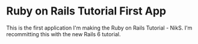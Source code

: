 # Ruby on Rails Tutorial First App

This is the first application I'm making the Ruby on Rails Tutorial - NikS. I'm recommitting this with the new Rails 6 tutorial.